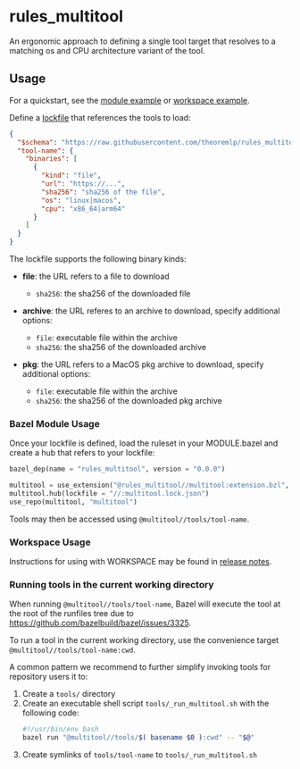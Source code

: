 # rules_multitool

An ergonomic approach to defining a single tool target that resolves to a matching os and CPU architecture variant of the tool.

## Usage

For a quickstart, see the [module example](examples/module/) or [workspace example](examples/workspace/).

Define a [lockfile](lockfile.schema.json) that references the tools to load:

```json
{
  "$schema": "https://raw.githubusercontent.com/theoremlp/rules_multitool/main/lockfile.schema.json",
  "tool-name": {
    "binaries": [
      {
        "kind": "file",
        "url": "https://...",
        "sha256": "sha256 of the file",
        "os": "linux|macos",
        "cpu": "x86_64|arm64"
      }
    ]
  }
}
```

The lockfile supports the following binary kinds:

- **file**: the URL refers to a file to download

  - `sha256`: the sha256 of the downloaded file

- **archive**: the URL referes to an archive to download, specify additional options:

  - `file`: executable file within the archive
  - `sha256`: the sha256 of the downloaded archive

- **pkg**: the URL refers to a MacOS pkg archive to download, specify additional options:

  - `file`: executable file within the archive
  - `sha256`: the sha256 of the downloaded pkg archive

### Bazel Module Usage

Once your lockfile is defined, load the ruleset in your MODULE.bazel and create a hub that refers to your lockfile:

```python
bazel_dep(name = "rules_multitool", version = "0.0.0")

multitool = use_extension("@rules_multitool//multitool:extension.bzl", "multitool")
multitool.hub(lockfile = "//:multitool.lock.json")
use_repo(multitool, "multitool")
```

Tools may then be accessed using `@multitool//tools/tool-name`.

### Workspace Usage

Instructions for using with WORKSPACE may be found in [release notes](https://github.com/theoremlp/rules_multitool/releases).

### Running tools in the current working directory

When running `@multitool//tools/tool-name`, Bazel will execute the tool at the root of the runfiles tree due to https://github.com/bazelbuild/bazel/issues/3325.

To run a tool in the current working directory, use the convenience target `@multitool//tools/tool-name:cwd`.

A common pattern we recommend to further simplify invoking tools for repository users it to:

1.  Create a `tools/` directory
1.  Create an executable shell script `tools/_run_multitool.sh` with the following code:
    ```sh
    #!/usr/bin/env bash
    bazel run "@multitool//tools/$( basename $0 ):cwd" -- "$@"
    ```
1.  Create symlinks of `tools/tool-name` to `tools/_run_multitool.sh`
